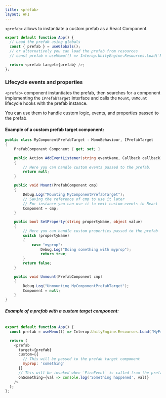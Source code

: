 ```yaml
---
title: <prefab>
layout: API
---
```


`<prefab>` allows to instantiate a custom prefab as a React Component.

<Sandpack>

```js
export default function App() {
  // Load the prefab using globals
  const { prefab } = useGlobals();
  // or alternatively you can load the prefab from resources
  // const prefab = useMemo(() => Interop.UnityEngine.Resources.Load('MyPrefab') as UnityEngine.GameObject, []);

  return <prefab target={prefab} />;
};
```

</Sandpack>

### Lifecycle events and properties

`<prefab>` component instantiates the prefab, then searches for a component implementing the `IPrefabTarget` interface and calls the `Mount`, `UnMount` lifecycle hooks with the prefab instance.

You can use them to handle custom logic, events, and properties passed to the prefab.

#### Example of a custom prefab target component:
```csharp
public class MyComponentPrefabTarget : MonoBehaviour, IPrefabTarget
{
    PrefabComponent Component { get; set; }

    public Action AddEventListener(string eventName, Callback callback)
    {
        // Here you can handle custom events passed to the prefab.
        return null;
    }

    public void Mount(PrefabComponent cmp)
    {
        Debug.Log("Mounting MyComponentPrefabTarget");
        // Saving the reference of cmp to use it later
        // For instance you can use it to emit custom events to React `Component.FireEvent("onSomething", value)`
        Component = cmp;
    }

    public bool SetProperty(string propertyName, object value)
    {
        // Here you can handle custom properties passed to the prefab
        switch (propertyName)
        {
            case "myprop":
                Debug.Log("Doing something with myprop");
                return true;
        }
        return false;
    }

    public void Unmount(PrefabComponent cmp)
    {
        Debug.Log("Unmounting MyComponentPrefabTarget");
        Component = null;
    }
}
```

##### Example of a prefab with a custom target component:
```js

export default function App() {
  const prefab = useMemo(() => Interop.UnityEngine.Resources.Load('MyPrefab') as UnityEngine.GameObject, []);

  return (
    <prefab
      target={prefab}
      custom={{
        // This will be passed to the prefab target component
        myprop: 'something'
      }}
      // This will be invoked when `FireEvent` is called from the prefab target component
      onSomething={val => console.log('Something happened', val)}
    />
  );
};
```
